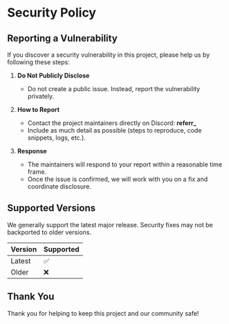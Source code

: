 # Security Policy

## Reporting a Vulnerability

If you discover a security vulnerability in this project, please help us by following these steps:

1. **Do Not Publicly Disclose**
   - Do not create a public issue. Instead, report the vulnerability privately.

2. **How to Report**
   - Contact the project maintainers directly on Discord: **referr_**
   - Include as much detail as possible (steps to reproduce, code snippets, logs, etc.).

3. **Response**
   - The maintainers will respond to your report within a reasonable time frame.
   - Once the issue is confirmed, we will work with you on a fix and coordinate disclosure.

## Supported Versions

We generally support the latest major release. Security fixes may not be backported to older versions.

| Version | Supported          |
| ------- | ----------------- |
| Latest  | :white_check_mark: |
| Older   | :x:                |

## Thank You

Thank you for helping to keep this project and our community safe!
